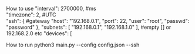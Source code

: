 How to use
"interval": 2700000, #ms
<br>
    "timezone": 2, #UTC
    </br>
    "ssh": {       #gateway
        "host": "192.168.0.1",
        "port": 22,
        "user": "root",
        "passwd": "password"
    },
    "subnets": [
    "192.168.0.1",
    "192.168.1.0"
    ], #empty [] or 192.168.2.0 etc
    "devices": [

How to run
python3 main.py --config config.json --ssh
